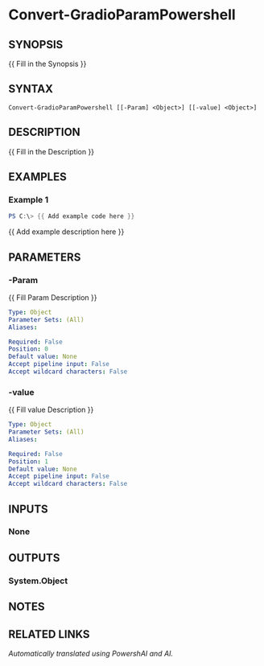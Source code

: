 ﻿---
external help file: powershai-help.xml
Module Name: powershai
online version:
schema: 2.0.0
---

# Convert-GradioParamPowershell

## SYNOPSIS
{{ Fill in the Synopsis }}

## SYNTAX

```
Convert-GradioParamPowershell [[-Param] <Object>] [[-value] <Object>]
```

## DESCRIPTION
{{ Fill in the Description }}

## EXAMPLES

### Example 1
```powershell
PS C:\> {{ Add example code here }}
```

{{ Add example description here }}

## PARAMETERS

### -Param
{{ Fill Param Description }}

```yaml
Type: Object
Parameter Sets: (All)
Aliases:

Required: False
Position: 0
Default value: None
Accept pipeline input: False
Accept wildcard characters: False
```

### -value
{{ Fill value Description }}

```yaml
Type: Object
Parameter Sets: (All)
Aliases:

Required: False
Position: 1
Default value: None
Accept pipeline input: False
Accept wildcard characters: False
```

## INPUTS

### None

## OUTPUTS

### System.Object
## NOTES

## RELATED LINKS



<!--PowershaiAiDocBlockStart-->
_Automatically translated using PowershAI and AI._
<!--PowershaiAiDocBlockEnd-->
